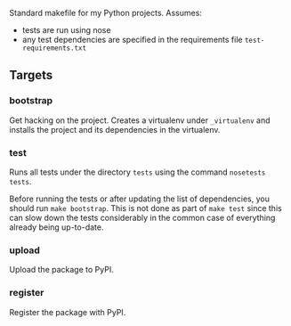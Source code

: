 Standard makefile for my Python projects. Assumes:

* tests are run using nose
* any test dependencies are specified in the requirements file `test-requirements.txt`

## Targets

### bootstrap

Get hacking on the project. Creates a virtualenv under `_virtualenv` and
installs the project and its dependencies in the virtualenv.

### test

Runs all tests under the directory `tests` using the command `nosetests tests`.

Before running the tests or after updating the list of dependencies,
you should run `make bootstrap`.
This is not done as part of `make test` since this can slow down the tests considerably
in the common case of everything already being up-to-date.
    
### upload

Upload the package to PyPI.
    
### register

Register the package with PyPI.